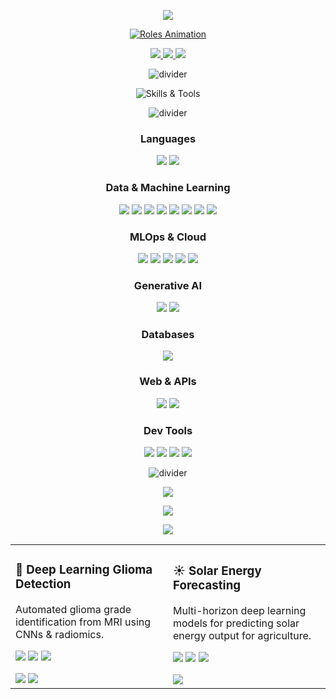 <!-- Solid Black Banner with Yellow Text -->
<p align="center">
<img src="https://capsule-render.vercel.app/api?type=rounded&color=000000&height=120&section=header&text=Usman%20Jamraiz%20Abbasi&fontSize=50&fontColor=FFB000" />

</p>



<!-- Animated Roles as H1 -->
<p align="center">
  <a href="https://git.io/typing-svg">
    <img
      src="https://readme-typing-svg.herokuapp.com?size=40&duration=2000&pause=1000&center=true&vCenter=true&width=650&height=50&font=Fira+Code&weight=700&color=00BFFF&lines=💻+Data+Scientist;🤖+Machine+Learning+Engineer;⚙️+MLOps;✨+Generative+AI;☁️+AWS"
      alt="Roles Animation"
    />
  </a>
</p>

<!-- Contact Badges -->
<p align="center">
  <a href="mailto:ussmanabbasi001@gmail.com">
    <img src="https://img.shields.io/badge/Email-D14836?style=for-the-badge&logo=gmail&logoColor=white" />
  </a>
  <a href="https://www.linkedin.com/in/YOUR-LINKEDIN-USERNAME" target="_blank">
    <img src="https://img.shields.io/badge/LinkedIn-0077B5?style=for-the-badge&logo=linkedin&logoColor=white" />
  </a>
  <a href="https://github.com/YOUR-GITHUB-USERNAME" target="_blank">
    <img src="https://img.shields.io/badge/GitHub-181717?style=for-the-badge&logo=github&logoColor=white" />
  </a>
</p>




<!-- =========================
       🚀 Skills & Tools
========================= -->

<!-- Gold divider -->
<p align="center">
  <img src="https://capsule-render.vercel.app/api?type=rect&color=FFB000&height=2&section=footer" alt="divider"/>
</p>


<!-- Static subheading (black bg, yellow text, bigger size, emoji) -->
<p align="center">
<img
    src="https://capsule-render.vercel.app/api?type=rounded&color=000000&height=80&section=header&text=💻%20Technologies%20I%20Work%20With&fontSize=34&fontColor=FFB000"
    alt="Skills & Tools"
/>

</p>

<!-- accent divider -->
<p align="center">
  <img src="https://capsule-render.vercel.app/api?type=rect&color=FFB000&height=2&section=footer" alt="divider"/>
</p>


<!-- Languages -->
<h3 align="center">Languages</h3>
<p align="center">
  <img src="https://img.shields.io/badge/Python-3776AB?style=for-the-badge&logo=python&logoColor=white&logoSize=40" />
  <img src="https://img.shields.io/badge/SQL-003B57?style=for-the-badge&logo=postgresql&logoColor=white&logoSize=40" />
</p>

<!-- Data & Machine Learning -->
<h3 align="center">Data & Machine Learning</h3>
<p align="center">
  <img src="https://img.shields.io/badge/TensorFlow-FF6F00?style=for-the-badge&logo=tensorflow&logoColor=white&logoSize=40" />
  <img src="https://img.shields.io/badge/PyTorch-EE4C2C?style=for-the-badge&logo=pytorch&logoColor=white&logoSize=40" />
  <img src="https://img.shields.io/badge/scikit--learn-F7931E?style=for-the-badge&logo=scikitlearn&logoColor=white&logoSize=40" />
  <img src="https://img.shields.io/badge/NumPy-013243?style=for-the-badge&logo=numpy&logoColor=white&logoSize=40" />
  <img src="https://img.shields.io/badge/Pandas-150458?style=for-the-badge&logo=pandas&logoColor=white&logoSize=40" />
  <img src="https://img.shields.io/badge/Matplotlib-11557C?style=for-the-badge&logo=matplotlib&logoColor=white&logoSize=40" />
  <img src="https://img.shields.io/badge/OpenCV-5C3EE8?style=for-the-badge&logo=opencv&logoColor=white&logoSize=40" />
  <img src="https://img.shields.io/badge/Jupyter-F37626?style=for-the-badge&logo=jupyter&logoColor=white&logoSize=40" />
</p>

<!-- MLOps & Cloud -->
<h3 align="center">MLOps & Cloud</h3>
<p align="center">
  <img src="https://img.shields.io/badge/MLflow-0194E2?style=for-the-badge&logo=mlflow&logoColor=white&logoSize=40" />
  <img src="https://img.shields.io/badge/Docker-2496ED?style=for-the-badge&logo=docker&logoColor=white&logoSize=40" />
  <img src="https://img.shields.io/badge/Kubernetes-326CE5?style=for-the-badge&logo=kubernetes&logoColor=white&logoSize=40" />
  <img src="https://img.shields.io/badge/DVC-945DD6?style=for-the-badge&logo=dvc&logoColor=white&logoSize=40" />
  <img src="https://img.shields.io/badge/AWS-232F3E?style=for-the-badge&logo=amazon-aws&logoColor=FF9900&logoSize=40" />
</p>

<!-- Generative AI -->
<h3 align="center">Generative AI</h3>
<p align="center">
  <img src="https://img.shields.io/badge/LangChain-1C3C3C?style=for-the-badge&logo=chainlink&logoColor=white&logoSize=40" />
  <img src="https://img.shields.io/badge/LangGraph-333333?style=for-the-badge&logo=graphite&logoColor=white&logoSize=40" />
</p>

<!-- Databases -->
<h3 align="center">Databases</h3>
<p align="center">
  <img src="https://img.shields.io/badge/MySQL-4479A1?style=for-the-badge&logo=mysql&logoColor=white&logoSize=40" />
</p>

<!-- Web & APIs -->
<h3 align="center">Web & APIs</h3>
<p align="center">
  <img src="https://img.shields.io/badge/FastAPI-009688?style=for-the-badge&logo=fastapi&logoColor=white&logoSize=40" />
  <img src="https://img.shields.io/badge/Streamlit-FF4B4B?style=for-the-badge&logo=streamlit&logoColor=white&logoSize=40" />
</p>

<!-- Dev Tools -->
<h3 align="center">Dev Tools</h3>
<p align="center">
  <img src="https://img.shields.io/badge/Git-F05032?style=for-the-badge&logo=git&logoColor=white&logoSize=40" />
  <img src="https://img.shields.io/badge/GitHub-181717?style=for-the-badge&logo=github&logoColor=white&logoSize=40" />
  <img src="https://img.shields.io/badge/VS%20Code-007ACC?style=for-the-badge&logo=visualstudiocode&logoColor=white&logoSize=40" />
  <img src="https://img.shields.io/badge/Linux-FCC624?style=for-the-badge&logo=linux&logoColor=000000&logoSize=40" />
</p>

<!-- bottom divider -->
<p align="center">
  <img src="https://capsule-render.vercel.app/api?type=rect&color=2c2c2c&height=1&section=footer" alt="divider"/>
</p>










<!-- Gold divider -->
<p align="center">
  <img src="https://capsule-render.vercel.app/api?type=rect&color=FFB000&height=2&section=footer" />
</p>

<!-- Projects Header -->
<p align="center">
  <img
    src="https://capsule-render.vercel.app/api?type=rect&color=000000&height=60&section=header&text=📂%20Featured%20Projects&fontSize=28&fontColor=FFB000"
  />
</p>

<!-- Gold divider -->
<p align="center">
  <img src="https://capsule-render.vercel.app/api?type=rect&color=FFB000&height=2&section=footer" />
</p>

<!-- Project Cards -->
<table>
<tr>
<td width="50%">
<h3>🧠 Deep Learning Glioma Detection</h3>
<p>Automated glioma grade identification from MRI using CNNs & radiomics.</p>
<p>
  <img src="https://img.shields.io/badge/Python-3776AB?logo=python&logoColor=white" />
  <img src="https://img.shields.io/badge/TensorFlow-FF6F00?logo=tensorflow&logoColor=white" />
  <img src="https://img.shields.io/badge/OpenCV-5C3EE8?logo=opencv&logoColor=white" />
</p>
<a href="https://github.com/YOUR-GITHUB-REPO"><img src="https://img.shields.io/badge/GitHub%20Repo-181717?logo=github&logoColor=white" /></a>
<a href="https://YOUR-LIVE-DEMO-LINK"><img src="https://img.shields.io/badge/Live%20Demo-00C853?logo=google-chrome&logoColor=white" /></a>
</td>

<td width="50%">
<h3>☀️ Solar Energy Forecasting</h3>
<p>Multi-horizon deep learning models for predicting solar energy output for agriculture.</p>
<p>
  <img src="https://img.shields.io/badge/Python-3776AB?logo=python&logoColor=white" />
  <img src="https://img.shields.io/badge/Keras-D00000?logo=keras&logoColor=white" />
  <img src="https://img.shields.io/badge/Pandas-150458?logo=pandas&logoColor=white" />
</p>
<a href="https://github.com/YOUR-GITHUB-REPO"><img src="https://img.shields.io/badge/GitHub%20Repo-181717?logo=github&logoColor=white" /></a>
</td>
</tr>
</table>



